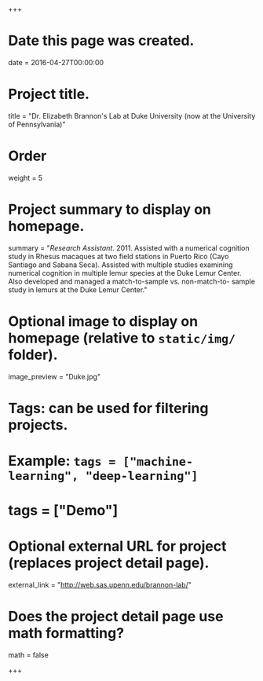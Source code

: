 +++
# Date this page was created.
date = 2016-04-27T00:00:00

# Project title.
title = "Dr. Elizabeth Brannon's Lab at Duke University (now at the University of Pennsylvania)"

# Order 
weight = 5

# Project summary to display on homepage.
summary = "*Research Assistant*. 2011. Assisted with a numerical cognition study in Rhesus macaques at two field stations in Puerto Rico (Cayo Santiago and Sabana Seca). Assisted with multiple studies examining numerical cognition in multiple lemur species at the Duke Lemur Center. Also developed and managed a match-to-sample vs. non-match-to- sample study in lemurs at the Duke Lemur Center."

# Optional image to display on homepage (relative to `static/img/` folder).
image_preview = "Duke.jpg"

# Tags: can be used for filtering projects.
# Example: `tags = ["machine-learning", "deep-learning"]`
# tags = ["Demo"]

# Optional external URL for project (replaces project detail page).
external_link = "http://web.sas.upenn.edu/brannon-lab/"

# Does the project detail page use math formatting?
math = false

+++

